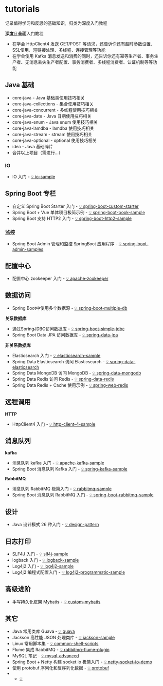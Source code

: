 # tutorials
记录值得学习和反思的基础知识，归类为深度入门教程

**深度**且**全面**入门教程
- 在学会 HttpClient4 发送 GET/POST 等请求，还告诉你还有超时参数设置、SSL使用、短链接处理、多线程、连接管理等功能
- 在学会使用 Kafka 消息发送和消费的同时，还告诉你还有幂等生产者、事务生产者、无消息丢失生产者配置、事务消费者、多线程消费者、认证机制等等功能

## Java 基础
- core-java - Java 基础类使用技巧相关
- core-java-collections - 集合使用技巧相关
- core-java-concurrent - 多线程使用技巧相关
- core-java-date - Java 日期使用技巧相关
- core-java-enum - Java enum 使用技巧相关
- core-java-lamdba - lamdba 使用技巧相关
- core-java-stream - stream 使用技巧相关
- core-java-optional - optional 使用技巧相关
- idea - Java 基础碎片
- 合并以上项目（需进行...）

### IO
- IO 入门 - [💡 io-sample](/io-sample) 

## Spring Boot 专栏
- 自定义 Spring Boot Starter 入门 - [💡 spring-boot-custom-starter](/spring-modules/spring-boot-custom-starter) 
- Spring Boot + Vue 单体项目极简示例 - [💡 spring-boot-book-sample](/spring-modules/spring-boot-book-sample)
- Spring Boot 支持 HTTP2 入门 - [💡 spring-boot-http2-sample](/spring-modules/spring-boot-http2-sample)

### 监控
- Spring Boot Admin 管理和监控 SpringBoot 应用程序 - [💡 spring-boot-admin-samples](/spring-modules/spring-boot-admin-samples)

## 配置中心
- 配置中心 zookeeper 入门 - [💡 apache-zookeeper](/apache_modules/apache-zookeeper) 

## 数据访问
- Spring Boot中使用多个数据源 - [💡 spring-boot-multiple-db](/persistence-modules/spring-boot-multiple-db)

**关系数据库**
- 通过SpringJDBC访问数据库 - [💡 spring-boot-simple-jdbc](/persistence-modules/spring-boot-simple-jdbc)
- Spring Boot Data JPA 访问数据库 - [💡 spring-data-jpa](/persistence-modules/spring-data-jpa)


**非关系数据库**
- Elasticsearch 入门 - [💡 elasticsearch-sample](/elasticsearch-sample) 
- Spring Data Elasticsearch 访问 Elasticsearch - [💡 spring-data-elasticsearch](/persistence-modules/spring-data-elasticsearch)
- Spring Data MongoDB 访问 MongoDB - [💡 spring-data-mongodb](/persistence-modules/spring-data-mongodb)
- Spring Data Redis 访问 Redis - [💡 spring-data-redis](/persistence-modules/spring-data-redis)
- Spring Data Redis + Cache 使用示例 - [💡 spring-web-redis](/persistence-modules/spring-web-redis)

## 远程调用
**HTTP**
- HttpClient4 入门 - [💡 http-client-4-sample](/http-client-4-sample) 

## 消息队列
**kafka**
- 消息队列 kafka 入门 - [💡 apache-kafka-sample](/message-queue-modules/apache-kafka-sample) 
- Spring Boot 消息队列 Kafka 入门 - [💡 spring-kafka-sample](/message-queue-modules/spring-kafka-sample)

**RabbitMQ**
- 消息队列 RabbitMQ 极简入门 - [💡 rabbitmq-sample](/message-queue-modules/rabbitmq-sample)
- Spring Boot 消息队列 RabbitMQ 入门 - [💡 spring-boot-rabbitmq-sample](/message-queue-modules/spring-boot-rabbitmq-sample)

## 设计
- Java 设计模式 26 种入门 - [💡 design-pattern](/design-pattern) 

## 日志打印
- SLF4J 入门 - [💡 slf4j-sample](/logging_modules/slf4j-sample) 
- logback 入门 - [💡 logback-sample](/logging_modules/logback-sample) 
- Log4j2 入门 - [💡 log4j2-sample](/logging_modules/log4j2-sample) 
- Log4j2 编程式配置入门 - [💡 log4j2-programmatic-sample](/logging_modules/log4j2-programmatic-sample) 

## 高级进阶
- 手写持久化框架 Mybatis - [💡 custom-mybatis](/advanced-learning/custom-mybatis) 

## 其它
- Java 常用类库 Guava - [💡 guava](/guava) 
- Jackson 高性能 JSON 处理类库 - [💡 jackson-sample](/jackson-sample) 
- Linux 常用脚本集 - [💡 common-shell-scripts](/common-shell-scripts) 
- Flume 集成 RabbitMQ - [💡 rabbitmq-flume-plugin](/message-queue-modules/rabbitmq-flume-plugin)
- MySQL 笔记 - [💡 mysql-advanced](/mysql-advanced)
- Spring Boot + Netty 构建 socket io 极简入门 - [💡 netty-socket-io-demo](/netty-socket-io-demo)
- 使用 protobuf 序列化和反序列化数据 - [💡 protobuf](/protobuf)
-  - [💡 ](/)